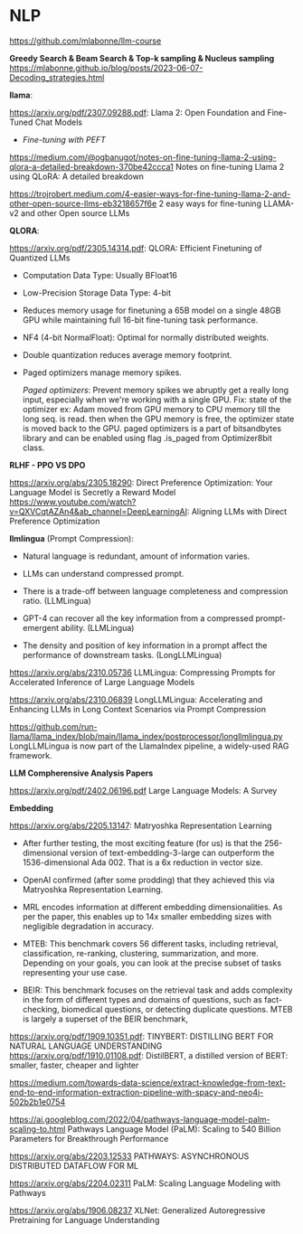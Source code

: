 # NLP

https://github.com/mlabonne/llm-course

**Greedy Search & Beam Search & Top-k sampling & Nucleus sampling**
https://mlabonne.github.io/blog/posts/2023-06-07-Decoding_strategies.html


**llama**: 

https://arxiv.org/pdf/2307.09288.pdf: Llama 2: Open Foundation and Fine-Tuned Chat Models

- *Fine-tuning with PEFT*
  
https://medium.com/@ogbanugot/notes-on-fine-tuning-llama-2-using-qlora-a-detailed-breakdown-370be42ccca1 Notes on fine-tuning Llama 2 using QLoRA: A detailed breakdown

https://trojrobert.medium.com/4-easier-ways-for-fine-tuning-llama-2-and-other-open-source-llms-eb3218657f6e 2 easy ways for fine-tuning LLAMA-v2 and other Open source LLMs

**QLORA**:

https://arxiv.org/pdf/2305.14314.pdf: QLORA: Efficient Finetuning of Quantized LLMs
- Computation Data Type: Usually BFloat16
- Low-Precision Storage Data Type: 4-bit
- Reduces memory usage for finetuning a 65B model on a single 48GB GPU while maintaining full 16-bit fine-tuning task performance.
- NF4 (4-bit NormalFloat): Optimal for normally distributed weights.
- Double quantization reduces average memory footprint.
- Paged optimizers manage memory spikes.

  *Paged optimizers*: Prevent memory spikes we abruptly get a really long input, especially when we're working with a single GPU. Fix: state of the optimizer ex: Adam moved from GPU memory to CPU memory till the long seq. is read. then when the GPU memory is free, the optimizer state is moved back to the GPU. paged optimizers is a part of bitsandbytes library and can be enabled using flag .is_paged from Optimizer8bit class.

**RLHF - PPO VS DPO**

https://arxiv.org/abs/2305.18290: Direct Preference Optimization: Your Language Model is Secretly a Reward Model
https://www.youtube.com/watch?v=QXVCqtAZAn4&ab_channel=DeepLearningAI: Aligning LLMs with Direct Preference Optimization

**llmlingua** (Prompt Compression):

- Natural language is redundant, amount of information varies.

- LLMs can understand compressed prompt.

- There is a trade-off between language completeness and compression ratio. (LLMLingua)

- GPT-4 can recover all the key information from a compressed prompt-emergent ability. (LLMLingua)

- The density and position of key information in a prompt affect the performance of downstream tasks. (LongLLMLingua)

https://arxiv.org/abs/2310.05736 LLMLingua: Compressing Prompts for Accelerated Inference of Large Language Models

https://arxiv.org/abs/2310.06839 LongLLMLingua: Accelerating and Enhancing LLMs in Long Context Scenarios via Prompt Compression

https://github.com/run-llama/llama_index/blob/main/llama_index/postprocessor/longllmlingua.py LongLLMLingua is now part of the LlamaIndex pipeline, a widely-used RAG framework. 

**LLM Compherensive Analysis Papers**

https://arxiv.org/pdf/2402.06196.pdf Large Language Models: A Survey


**Embedding**

https://arxiv.org/abs/2205.13147: Matryoshka Representation Learning

- After further testing, the most exciting feature (for us) is that the 256-dimensional version of text-embedding-3-large can outperform the 1536-dimensional Ada 002. That is a 6x reduction in vector size.
- OpenAI confirmed (after some prodding) that they achieved this via Matryoshka Representation Learning.
- MRL encodes information at different embedding dimensionalities. As per the paper, this enables up to 14x smaller embedding sizes with negligible degradation in accuracy.



- MTEB: This benchmark covers 56 different tasks, including retrieval, classification, re-ranking, clustering, summarization, and more. Depending on your goals, you can look at the precise subset of tasks representing your use case.

- BEIR: This benchmark focuses on the retrieval task and adds complexity in the form of different types and domains of questions, such as fact-checking, biomedical questions, or detecting duplicate questions. MTEB is largely a superset of the BEIR benchmark,




https://arxiv.org/pdf/1909.10351.pdf: TINYBERT: DISTILLING BERT FOR NATURAL LANGUAGE UNDERSTANDING
https://arxiv.org/pdf/1910.01108.pdf: DistilBERT, a distilled version of BERT: smaller, faster, cheaper and lighter

https://medium.com/towards-data-science/extract-knowledge-from-text-end-to-end-information-extraction-pipeline-with-spacy-and-neo4j-502b2b1e0754

https://ai.googleblog.com/2022/04/pathways-language-model-palm-scaling-to.html Pathways Language Model (PaLM): Scaling to 540 Billion Parameters for Breakthrough Performance

https://arxiv.org/abs/2203.12533 PATHWAYS: ASYNCHRONOUS DISTRIBUTED DATAFLOW FOR ML

https://arxiv.org/abs/2204.02311 PaLM: Scaling Language Modeling with Pathways

https://arxiv.org/abs/1906.08237 XLNet: Generalized Autoregressive Pretraining for Language Understanding










